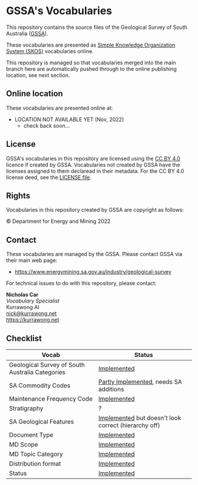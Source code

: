# GSSA's Vocabularies

This repository contains the source files of the Geological Survey of South Australia ([GSSA](https://www.energymining.sa.gov.au/industry/geological-survey)). 

These vocabularies are presented as [Simple Knowledge Organization System (SKOS)](https://www.w3.org/TR/skos-reference/) vocabularies online. 

This repository is managed so that vocabularies merged into the main branch here are automatically pushed through to the online publishing location, see next section.

## Online location

These vocabularies are presented online at:

* LOCATION NOT AVAILABLE YET (Nov, 2022)
    * check back soon...

## License  
GSSA's vocabularies in this repository are licensed using the [CC BY 4.0](https://creativecommons.org/licenses/by/4.0/) licence if created by GSSA. Vocabularies not created by GSSA have the licenses assigned to them declaread in their metadata. For the CC BY 4.0 license deed, see the [LICENSE file](LICENSE).

## Rights

Vocabularies in this repository created by GSSA are copyright as follows:

&copy; Department for Energy and Mining 2022

## Contact

These vocabularies are managed by the GSSA. Please contact GSSA via their main web page:

* <https://www.energymining.sa.gov.au/industry/geological-survey>

For technical issues to do with this repository, please contact:

**Nicholas Car**  
_Vocabulary Specialist_  
Kurrawong AI  
<nick@kurrawong.net>  
<https://kurrawong.net>

## Checklist

**Vocab** | **Status**
--- | ---
Geological Survey of South Australia Categories | [Implemented](https://prezcli.azurewebsites.net/vocab/gssa-categories)
SA Commodity Codes | [Partly Implemented](https://prezcli.azurewebsites.net/vocab/commodity-codes), needs SA additions
Maintenance Frequency Code | [Implemented](https://prezcli.azurewebsites.net/vocab/MD_MaintenanceFrequencyCode)
Stratigraphy | ?
SA Geological Features | [Implemented](https://prezcli.azurewebsites.net/vocab/sa-geological-features) but doesn't look correct (hierarchy off)
Document Type | [Implemented](https://prezcli.azurewebsites.net/vocab/gssa-doc-types)
MD Scope | [Implemented](https://prezcli.azurewebsites.net/vocab/MD_ScopeCode)
MD Topic Category | [Implemented](https://prezcli.azurewebsites.net/vocab/topic-categories)
Distribution format | [Implemented](https://prezcli.azurewebsites.net/vocab/distribution-formats)
Status | [Implemented](https://prezcli.azurewebsites.net/vocab/work-status)
